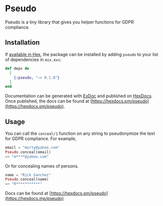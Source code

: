 # Pseudo

Pseudo is a tiny library that gives you helper functions for GDPR compliance.

## Installation

If [available in Hex](https://hex.pm/docs/publish), the package can be installed
by adding `pseudo` to your list of dependencies in `mix.exs`:

```elixir
def deps do
  [
    {:pseudo, "~> 0.1.0"}
  ]
end
```

Documentation can be generated with [ExDoc](https://github.com/elixir-lang/ex_doc)
and published on [HexDocs](https://hexdocs.pm). Once published, the docs can
be found at [https://hexdocs.pm/pseudo](https://hexdocs.pm/pseudo).

## Usage

You can call the `conceal/1` function on any string to pseudonymize the text for
GDPR compliance. For example,

```elixir
email = "morty@yahoo.com"
Pseudo.conceal(email)
=> "m****@yahoo.com"
```

Or for concealing names of persons.
```elixir
name = "Rick Sanchez"
Pseudo.conceal(name)
=> "R***********"
```

Docs can be found at [https://hexdocs.pm/pseudo](https://hexdocs.mp/pseudo)

